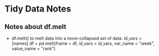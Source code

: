 # Tidy Data Notes

## Notes about df.melt
- df.melt() to melt data into a more-collapsed set of data. 
id_vars = [names]
df = pd.melt(frame = df, id_vars = id_vars, var_name = "week", value_name = "rank")
